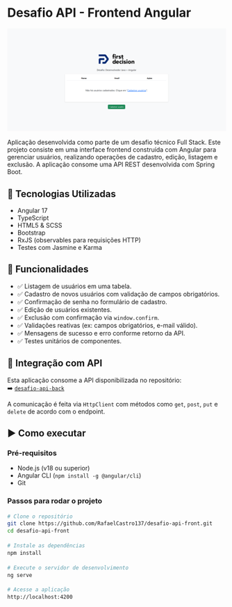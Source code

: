 # Desafio API - Frontend Angular
<img src="src/assets/demo.png" alt="Demonstração do Sistema" width="600">  

Aplicação desenvolvida como parte de um desafio técnico Full Stack. Este projeto consiste em uma interface frontend construída com Angular para gerenciar usuários, realizando operações de cadastro, edição, listagem e exclusão. A aplicação consome uma API REST desenvolvida com Spring Boot.

## 🔧 Tecnologias Utilizadas

- Angular 17
- TypeScript
- HTML5 & SCSS
- Bootstrap
- RxJS (observables para requisições HTTP)
- Testes com Jasmine e Karma

## 🎯 Funcionalidades

- ✅ Listagem de usuários em uma tabela.
- ✅ Cadastro de novos usuários com validação de campos obrigatórios.
- ✅ Confirmação de senha no formulário de cadastro.
- ✅ Edição de usuários existentes.
- ✅ Exclusão com confirmação via `window.confirm`.
- ✅ Validações reativas (ex: campos obrigatórios, e-mail válido).
- ✅ Mensagens de sucesso e erro conforme retorno da API.
- ✅ Testes unitários de componentes.

## 🔄 Integração com API

Esta aplicação consome a API disponibilizada no repositório:  
➡️ [`desafio-api-back`](https://github.com/RafaelCastro137/back-angular-spring)

A comunicação é feita via `HttpClient` com métodos como `get`, `post`, `put` e `delete` de acordo com o endpoint.

## ▶️ Como executar

### Pré-requisitos

- Node.js (v18 ou superior)
- Angular CLI (`npm install -g @angular/cli`)
- Git

### Passos para rodar o projeto

```bash
# Clone o repositório
git clone https://github.com/RafaelCastro137/desafio-api-front.git
cd desafio-api-front

# Instale as dependências
npm install

# Execute o servidor de desenvolvimento
ng serve

# Acesse a aplicação
http://localhost:4200
